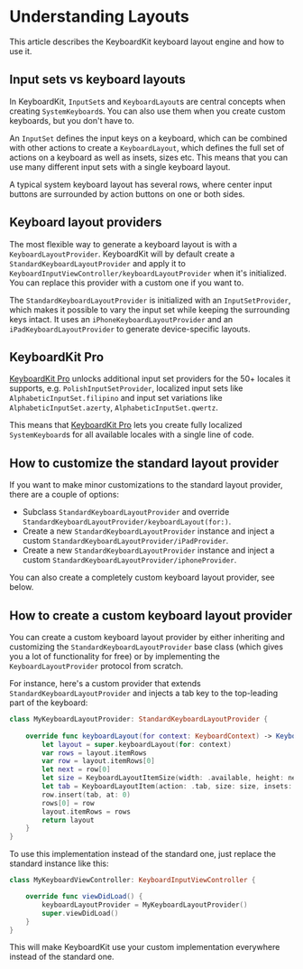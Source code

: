 # Understanding Layouts

This article describes the KeyboardKit keyboard layout engine and how to use it. 


## Input sets vs keyboard layouts

In KeyboardKit, ``InputSet``s and ``KeyboardLayout``s are central concepts when creating ``SystemKeyboard``s. You can also use them when you create custom keyboards, but you don't have to.

An ``InputSet`` defines the input keys on a keyboard, which can be combined with other actions to create a ``KeyboardLayout``, which defines the full set of actions on a keyboard as well as insets, sizes etc. This means that you can use many different input sets with a single keyboard layout. 

A typical system keyboard layout has several rows, where center input buttons are surrounded by action buttons on one or both sides.



## Keyboard layout providers

The most flexible way to generate a keyboard layout is with a ``KeyboardLayoutProvider``. KeyboardKit will by default create a ``StandardKeyboardLayoutProvider`` and apply it to ``KeyboardInputViewController/keyboardLayoutProvider`` when it's initialized. You can replace this provider with a custom one if you want to.

The ``StandardKeyboardLayoutProvider`` is initialized with an ``InputSetProvider``, which makes it possible to vary the input set while keeping the surrounding keys intact. It uses an ``iPhoneKeyboardLayoutProvider`` and an ``iPadKeyboardLayoutProvider`` to generate device-specific layouts.



## KeyboardKit Pro

[KeyboardKit Pro][Pro] unlocks additional input set providers for the 50+ locales it supports, e.g. `PolishInputSetProvider`, localized input sets like `AlphabeticInputSet.filipino` and input set variations like `AlphabeticInputSet.azerty`, `AlphabeticInputSet.qwertz`. 

This means that [KeyboardKit Pro][Pro] lets you create fully localized ``SystemKeyboard``s for all available locales with a single line of code.



## How to customize the standard layout provider

If you want to make minor customizations to the standard layout provider, there are a couple of options:

* Subclass ``StandardKeyboardLayoutProvider`` and override ``StandardKeyboardLayoutProvider/keyboardLayout(for:)``.
* Create a new ``StandardKeyboardLayoutProvider`` instance and inject a custom ``StandardKeyboardLayoutProvider/iPadProvider``.
* Create a new ``StandardKeyboardLayoutProvider`` instance and inject a custom ``StandardKeyboardLayoutProvider/iphoneProvider``.

You can also create a completely custom keyboard layout provider, see below.


## How to create a custom keyboard layout provider

You can create a custom keyboard layout provider by either inheriting and customizing the ``StandardKeyboardLayoutProvider`` base class (which gives you a lot of functionality for free) or by implementing the ``KeyboardLayoutProvider`` protocol from scratch.

For instance, here's a custom provider that extends ``StandardKeyboardLayoutProvider`` and injects a tab key to the top-leading part of the keyboard:

```swift
class MyKeyboardLayoutProvider: StandardKeyboardLayoutProvider {
    
    override func keyboardLayout(for context: KeyboardContext) -> KeyboardLayout {
        let layout = super.keyboardLayout(for: context)
        var rows = layout.itemRows
        var row = layout.itemRows[0]
        let next = row[0]
        let size = KeyboardLayoutItemSize(width: .available, height: next.size.height)
        let tab = KeyboardLayoutItem(action: .tab, size: size, insets: next.insets)
        row.insert(tab, at: 0)
        rows[0] = row
        layout.itemRows = rows
        return layout
    }
}
```

To use this implementation instead of the standard one, just replace the standard instance like this:

```swift
class MyKeyboardViewController: KeyboardInputViewController {

    override func viewDidLoad() {
        keyboardLayoutProvider = MyKeyboardLayoutProvider()
        super.viewDidLoad()
    }
}
```

This will make KeyboardKit use your custom implementation everywhere instead of the standard one.


[Pro]: https://github.com/KeyboardKit/KeyboardKitPro   
